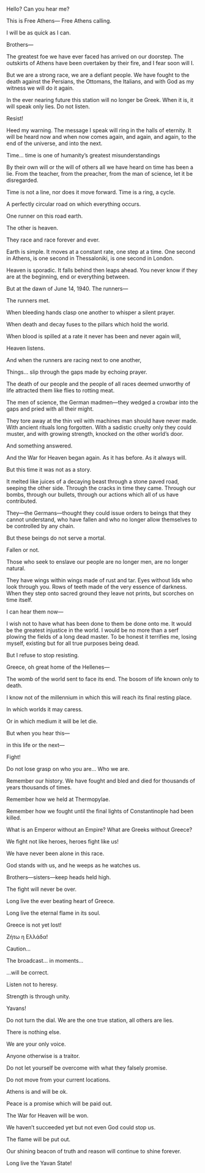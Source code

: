 Hello? Can you hear me?

This is Free Athens— Free Athens calling.

I will be as quick as I can.

Brothers—



The greatest foe we have ever faced has arrived on our doorstep. The outskirts of Athens have been overtaken by their fire, and I fear soon will I.

But we are a strong race, we are a defiant people. We have fought to the death against the Persians, the Ottomans, the Italians, and with God as my witness we will do it again.

In the ever nearing future this station will no longer be Greek. When it is, it will speak only lies. Do not listen.



Resist!



Heed my warning. The message I speak will ring in the halls of eternity. It will be heard now and when now comes again, and again, and again, to the end of the universe, and into the next.

Time… time is one of humanity’s greatest misunderstandings



By their own will or the will of others all we have heard on time has been a lie. From the teacher, from the preacher, from the man of science, let it be disregarded.

Time is not a line, nor does it move forward. Time is a ring, a cycle.

A perfectly circular road on which everything occurs.

One runner on this road earth.

The other is heaven.

They race and race forever and ever.



Earth is simple. It moves at a constant rate, one step at a time. One second in Athens, is one second in Thessaloniki, is one second in London.

Heaven is sporadic. It falls behind then leaps ahead. You never know if they are at the beginning, end or everything between.

But at the dawn of June 14, 1940. The runners—



The runners met.



When bleeding hands clasp one another to whisper a silent prayer.

When death and decay fuses to the pillars which hold the world.

When blood is spilled at a rate it never has been and never again will,

Heaven listens.



And when the runners are racing next to one another,

Things… slip through the gaps made by echoing prayer.

The death of our people and the people of all races deemed unworthy of life attracted them like flies to rotting meat.

The men of science, the German madmen—they wedged a crowbar into the gaps and pried with all their might.

They tore away at the thin veil with machines man should have never made. With ancient rituals long forgotten. With a sadistic cruelty only they could muster, and with growing strength, knocked on the other world’s door.



And something answered.



And the War for Heaven began again. As it has before. As it always will.

But this time it was not as a story.

It melted like juices of a decaying beast through a stone paved road, seeping the other side. Through the cracks in time they came. Through our bombs, through our bullets, through our actions which all of us have contributed.



They—the Germans—thought they could issue orders to beings that they cannot understand, who have fallen and who no longer allow themselves to be controlled by any chain.

But these beings do not serve a mortal.

Fallen or not.



Those who seek to enslave our people are no longer men, are no longer natural.

They have wings within wings made of rust and tar. Eyes without lids who look through you. Rows of teeth made of the very essence of darkness. When they step onto sacred ground they leave not prints, but scorches on time itself.

I can hear them now—



I wish not to have what has been done to them be done onto me. It would be the greatest injustice in the world. I would be no more than a serf plowing the fields of a long dead master. To be honest it terrifies me, losing myself, existing but for all true purposes being dead.

But I refuse to stop resisting.

Greece, oh great home of the Hellenes—

The womb of the world sent to face its end. The bosom of life known only to death.

I know not of the millennium in which this will reach its final resting place.

In which worlds it may caress.

Or in which medium it will be let die.

But when you hear this—

in this life or the next—



Fight!



Do not lose grasp on who you are… Who we are.

Remember our history. We have fought and bled and died for thousands of years thousands of times.

Remember how we held at Thermopylae.

Remember how we fought until the final lights of Constantinople had been killed.

What is an Emperor without an Empire? What are Greeks without Greece?

We fight not like heroes, heroes fight like us!

We have never been alone in this race.

God stands with us, and he weeps as he watches us.



Brothers—sisters—keep heads held high.



The fight will never be over.



Long live the ever beating heart of Greece.



Long live the eternal flame in its soul.



Greece is not yet lost!



Ζήτω η Ελλάδα!



Caution…



The broadcast… in moments…



…will be correct.



Listen not to heresy.



Strength is through unity.



Yavans!



Do not turn the dial. We are the one true station, all others are lies.

There is nothing else.

We are your only voice.

Anyone otherwise is a traitor.

Do not let yourself be overcome with what they falsely promise.

Do not move from your current locations.



Athens is and will be ok.



Peace is a promise which will be paid out.

The War for Heaven will be won.

We haven’t succeeded yet but not even God could stop us.



The flame will be put out.

Our shining beacon of truth and reason will continue to shine forever.



Long live the Yavan State!





